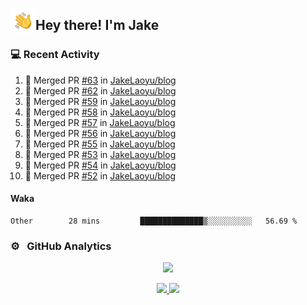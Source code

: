 <img alt="Night Coding" src="./assets/Hand%20Wave.gif" width='40' align="left"/><h2>Hey there! I'm Jake</h2>

### 💻 Recent Activity

<!--RECENT_ACTIVITY:start-->
1. 🎉 Merged PR [#63](https://github.com/JakeLaoyu/blog/pull/63) in [JakeLaoyu/blog](https://github.com/JakeLaoyu/blog)<br>
2. 🎉 Merged PR [#62](https://github.com/JakeLaoyu/blog/pull/62) in [JakeLaoyu/blog](https://github.com/JakeLaoyu/blog)<br>
3. 🎉 Merged PR [#59](https://github.com/JakeLaoyu/blog/pull/59) in [JakeLaoyu/blog](https://github.com/JakeLaoyu/blog)<br>
4. 🎉 Merged PR [#58](https://github.com/JakeLaoyu/blog/pull/58) in [JakeLaoyu/blog](https://github.com/JakeLaoyu/blog)<br>
5. 🎉 Merged PR [#57](https://github.com/JakeLaoyu/blog/pull/57) in [JakeLaoyu/blog](https://github.com/JakeLaoyu/blog)<br>
6. 🎉 Merged PR [#56](https://github.com/JakeLaoyu/blog/pull/56) in [JakeLaoyu/blog](https://github.com/JakeLaoyu/blog)<br>
7. 🎉 Merged PR [#55](https://github.com/JakeLaoyu/blog/pull/55) in [JakeLaoyu/blog](https://github.com/JakeLaoyu/blog)<br>
8. 🎉 Merged PR [#53](https://github.com/JakeLaoyu/blog/pull/53) in [JakeLaoyu/blog](https://github.com/JakeLaoyu/blog)<br>
9. 🎉 Merged PR [#54](https://github.com/JakeLaoyu/blog/pull/54) in [JakeLaoyu/blog](https://github.com/JakeLaoyu/blog)<br>
10. 🎉 Merged PR [#52](https://github.com/JakeLaoyu/blog/pull/52) in [JakeLaoyu/blog](https://github.com/JakeLaoyu/blog)<br>
<!--RECENT_ACTIVITY:end-->

#### Waka

<!--START_SECTION:waka-->

```text
Other        28 mins         ██████████████▒░░░░░░░░░░   56.69 %
```

<!--END_SECTION:waka-->

### ⚙️ &nbsp; GitHub Analytics

<p align="center">
  <img src="http://github-profile-summary-cards.vercel.app/api/cards/profile-details?username=JakeLaoyu&theme=2077" />
</p>


<p align="center">
<a href="https://github.com/JakeLaoyu">
  <img height="180em" src="https://github-readme-stats-eight-theta.vercel.app/api?username=jakelaoyu&show_icons=true&theme=algolia&include_all_commits=true&count_private=true"/>
  <img height="180em" src="https://github-readme-stats-eight-theta.vercel.app/api/top-langs/?username=jakelaoyu&layout=compact&langs_count=8&theme=algolia&hide=html&count_private=true"/>
</a>
</p>

<!-- ### 🤝🏻 &nbsp; Connect with Me

<p align="center">
<a href="https://i.jakeyu.top"><img src="https://img.shields.io/badge/-i.jakeyu.top-3423A6?style=flat&logo=Google-Chrome&logoColor=white"/></a>
<a href="mailto:jake.laoyu@gmail.com"><img src="https://img.shields.io/badge/-jake.laoyu@gmail.com-D14836?style=flat&logo=Gmail&logoColor=white"/></a>
</p> -->
